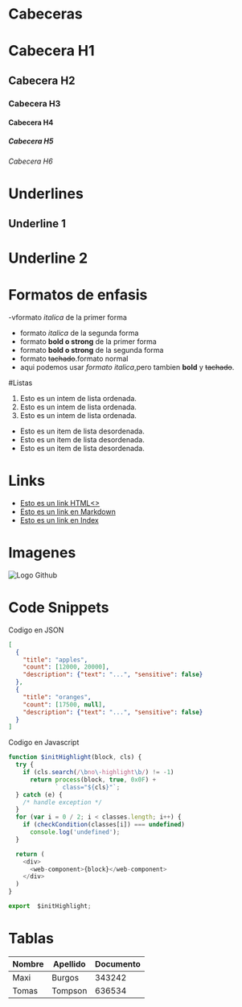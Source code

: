 # Cabeceras 
# Cabecera H1 
## Cabecera H2
### Cabecera H3
#### Cabecera H4
##### Cabecera H5
###### Cabecera H6

# Underlines
Underline 1
-------------

Underline 2
==============

# Formatos de enfasis
-vformato *italica* de la primer forma
- formato _italica_ de la segunda forma
- formato **bold o strong** de la primer forma
- formato __bold o strong__ de la segunda forma
- formato ~~tachado~~.formato normal
- aqui podemos usar *formato italica*,pero tambien **bold** y ~~tachado~~.

#Listas
1. Esto es un intem de lista ordenada.
2. Esto es un intem de lista ordenada.
3. Esto es un intem de lista ordenada.
-  Esto es un item de lista desordenada.
-  Esto es un item de lista desordenada.
-  Esto es un item de lista desordenada.

# Links
- <a href="http//www.google.com">Esto es un link HTML<>
- [Esto es un link en Markdown](http://www.google.com)
- [Esto es un link en Index](index.html)

# Imagenes
![Logo Github](https://upload.wikimedia.org/wikipedia/commons/thumb/c/cd/Visual_Studio_2017_Logo.svg/164px-Visual_Studio_2017_Logo.svg.png)

# Code Snippets
Codigo en JSON
```JSON
[
  {
    "title": "apples",
    "count": [12000, 20000],
    "description": {"text": "...", "sensitive": false}
  },
  {
    "title": "oranges",
    "count": [17500, null],
    "description": {"text": "...", "sensitive": false}
  }
]
```
Codigo en Javascript

```Javascript
function $initHighlight(block, cls) {
  try {
    if (cls.search(/\bno\-highlight\b/) != -1)
      return process(block, true, 0x0F) +
             ` class="${cls}"`;
  } catch (e) {
    /* handle exception */
  }
  for (var i = 0 / 2; i < classes.length; i++) {
    if (checkCondition(classes[i]) === undefined)
      console.log('undefined');
  }

  return (
    <div>
      <web-component>{block}</web-component>
    </div>
  )
}

export  $initHighlight;
```

# Tablas
| Nombre | Apellido | Documento |
|--------| -------- | --------- |
| Maxi   | Burgos   | 343242
| Tomas  | Tompson  | 636534